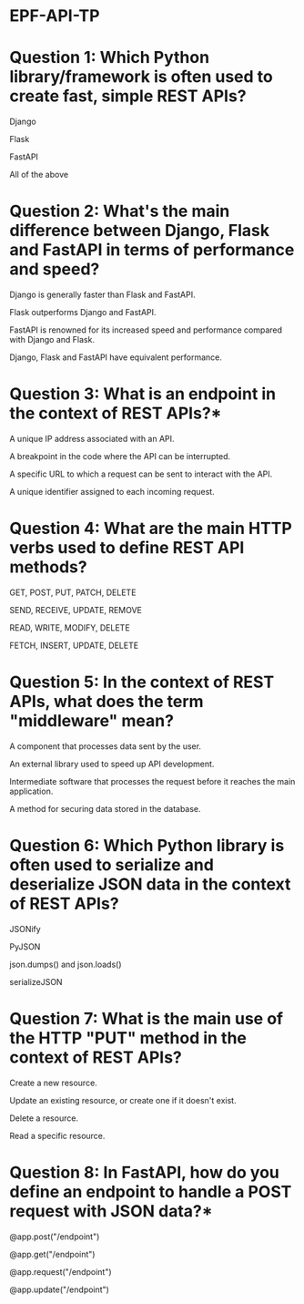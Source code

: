# EPF-API-TP
# Question 1: Which Python library/framework is often used to create fast, simple REST APIs?

Django

Flask

FastAPI

All of the above

# Question 2: What's the main difference between Django, Flask and FastAPI in terms of performance and speed?

Django is generally faster than Flask and FastAPI.

Flask outperforms Django and FastAPI.

FastAPI is renowned for its increased speed and performance compared with Django and Flask.

Django, Flask and FastAPI have equivalent performance.

# Question 3: What is an endpoint in the context of REST APIs?*

A unique IP address associated with an API.

A breakpoint in the code where the API can be interrupted.

A specific URL to which a request can be sent to interact with the API.

A unique identifier assigned to each incoming request.

# Question 4: What are the main HTTP verbs used to define REST API methods?

GET, POST, PUT, PATCH, DELETE

SEND, RECEIVE, UPDATE, REMOVE

READ, WRITE, MODIFY, DELETE

FETCH, INSERT, UPDATE, DELETE

# Question 5: In the context of REST APIs, what does the term "middleware" mean?

A component that processes data sent by the user.

An external library used to speed up API development.

Intermediate software that processes the request before it reaches the main application.

A method for securing data stored in the database.

# Question 6: Which Python library is often used to serialize and deserialize JSON data in the context of REST APIs?

JSONify

PyJSON

json.dumps() and json.loads()

serializeJSON

# Question 7: What is the main use of the HTTP "PUT" method in the context of REST APIs?

Create a new resource.

Update an existing resource, or create one if it doesn't exist.

Delete a resource.

Read a specific resource.

# Question 8: In FastAPI, how do you define an endpoint to handle a POST request with JSON data?*

@app.post("/endpoint")

@app.get("/endpoint")

@app.request("/endpoint")

@app.update("/endpoint")
